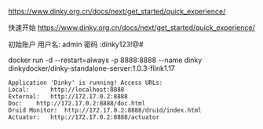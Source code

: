 https://www.dinky.org.cn/docs/next/get_started/quick_experience/

快速开始
https://www.dinky.org.cn/docs/next/get_started/quick_experience/

初始账户
用户名: admin
密码 :dinky123!@#



docker run -d --restart=always -p 8888:8888 --name dinky dinkydocker/dinky-standalone-server:1.0.3-flink1.17


	Application 'Dinky' is running! Access URLs:
	Local: 		http://localhost:8888
	External: 	http://172.17.0.2:8888
	Doc: 	http://172.17.0.2:8888/doc.html
	Druid Monitor: 	http://172.17.0.2:8888/druid/index.html
	Actuator: 	http://172.17.0.2:8888/actuator